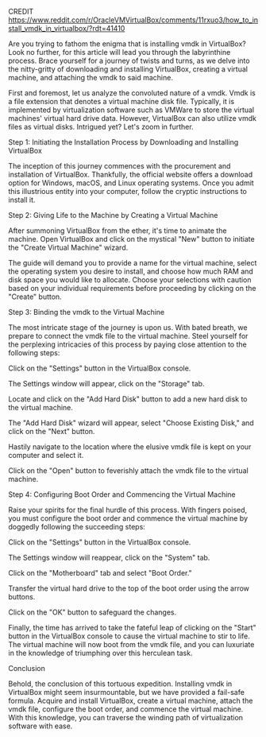 

CREDIT
https://www.reddit.com/r/OracleVMVirtualBox/comments/11rxuo3/how_to_install_vmdk_in_virtualbox/?rdt=41410





Are you trying to fathom the enigma that is installing vmdk in VirtualBox? Look no further, for this article will lead you through the labyrinthine process. Brace yourself for a journey of twists and turns, as we delve into the nitty-gritty of downloading and installing VirtualBox, creating a virtual machine, and attaching the vmdk to said machine.

First and foremost, let us analyze the convoluted nature of a vmdk. Vmdk is a file extension that denotes a virtual machine disk file. Typically, it is implemented by virtualization software such as VMWare to store the virtual machines' virtual hard drive data. However, VirtualBox can also utilize vmdk files as virtual disks. Intrigued yet? Let's zoom in further.

Step 1: Initiating the Installation Process by Downloading and Installing VirtualBox

The inception of this journey commences with the procurement and installation of VirtualBox. Thankfully, the official website offers a download option for Windows, macOS, and Linux operating systems. Once you admit this illustrious entity into your computer, follow the cryptic instructions to install it.

Step 2: Giving Life to the Machine by Creating a Virtual Machine

After summoning VirtualBox from the ether, it's time to animate the machine. Open VirtualBox and click on the mystical "New" button to initiate the "Create Virtual Machine" wizard.

The guide will demand you to provide a name for the virtual machine, select the operating system you desire to install, and choose how much RAM and disk space you would like to allocate. Choose your selections with caution based on your individual requirements before proceeding by clicking on the "Create" button.

Step 3: Binding the vmdk to the Virtual Machine

The most intricate stage of the journey is upon us. With bated breath, we prepare to connect the vmdk file to the virtual machine. Steel yourself for the perplexing intricacies of this process by paying close attention to the following steps:

Click on the "Settings" button in the VirtualBox console.

The Settings window will appear, click on the "Storage" tab.

Locate and click on the "Add Hard Disk" button to add a new hard disk to the virtual machine.

The "Add Hard Disk" wizard will appear, select "Choose Existing Disk," and click on the "Next" button.

Hastily navigate to the location where the elusive vmdk file is kept on your computer and select it.

Click on the "Open" button to feverishly attach the vmdk file to the virtual machine.

Step 4: Configuring Boot Order and Commencing the Virtual Machine

Raise your spirits for the final hurdle of this process. With fingers poised, you must configure the boot order and commence the virtual machine by doggedly following the succeeding steps:

Click on the "Settings" button in the VirtualBox console.

The Settings window will reappear, click on the "System" tab.

Click on the "Motherboard" tab and select "Boot Order."

Transfer the virtual hard drive to the top of the boot order using the arrow buttons.

Click on the "OK" button to safeguard the changes.

Finally, the time has arrived to take the fateful leap of clicking on the "Start" button in the VirtualBox console to cause the virtual machine to stir to life. The virtual machine will now boot from the vmdk file, and you can luxuriate in the knowledge of triumphing over this herculean task.

Conclusion

Behold, the conclusion of this tortuous expedition. Installing vmdk in VirtualBox might seem insurmountable, but we have provided a fail-safe formula. Acquire and install VirtualBox, create a virtual machine, attach the vmdk file, configure the boot order, and commence the virtual machine. With this knowledge, you can traverse the winding path of virtualization software with ease.
